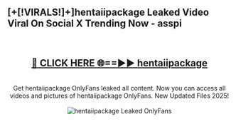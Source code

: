<h2>[+[!VIRALS!]+]hentaiipackage Leaked Video Viral On Social X Trending Now - asspi</h2>
<br>
<div align="center">
<h2><a href="https://libra.edu.pl?hentaiipackage" rel="nofollow">🔴 CLICK HERE 🌐==►► hentaiipackage</a></h2>
<br>
Get hentaiipackage OnlyFans leaked all content. Now you can access all videos and pictures of hentaiipackage OnlyFans. New Updated Files 2025!
<br>
<br>
<a href="https://libra.edu.pl?hentaiipackage" rel="nofollow" data-target="animated-image.originalLink"><img src="https://i.ibb.co.com/WyWwxjT/player-gif2.gif" alt="hentaiipackage Leaked OnlyFans" style="max-width: 100%; display: inline-block;" data-target="animated-image.originalImage"></a>
</div>
<br>